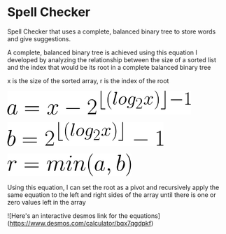 # Spell Checker

Spell Checker that uses a complete, balanced binary tree to store words and give suggestions.

A complete, balanced binary tree is achieved using this equation I developed by analyzing the relationship between the size of a sorted list and the index that would be its root in a complete balanced binary tree

x is the size of the sorted array, r is the index of the root

![equation a](a.png)

![equation b](b.png)

![equation r](r.png)

Using this equation, I can set the root as a pivot and recursively apply the same equation to the left and right sides of the array until there is one or zero values left in the array

![Here's an interactive desmos link for the equations] (https://www.desmos.com/calculator/bqx7qgdpkf)
